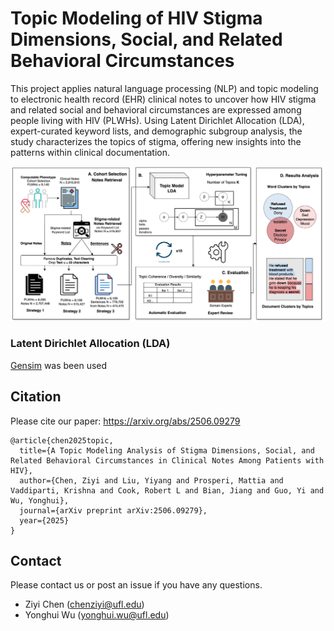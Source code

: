 # Topic Modeling of HIV Stigma Dimensions, Social, and Related Behavioral Circumstances

This project applies natural language processing (NLP) and topic modeling to electronic health record (EHR) clinical notes to uncover how HIV stigma and related social and behavioral circumstances are expressed among people living with HIV (PLWHs). Using Latent Dirichlet Allocation (LDA), expert-curated keyword lists, and demographic subgroup analysis, the study characterizes the topics of stigma, offering new insights into the patterns within clinical documentation.

![Demo Screenshot](image/flow_chart.png)


### Latent Dirichlet Allocation (LDA) 
[Gensim](https://radimrehurek.com/gensim/models/ldamodel.html) was been used

## Citation
Please cite our paper: https://arxiv.org/abs/2506.09279
```
@article{chen2025topic,
  title={A Topic Modeling Analysis of Stigma Dimensions, Social, and Related Behavioral Circumstances in Clinical Notes Among Patients with HIV},
  author={Chen, Ziyi and Liu, Yiyang and Prosperi, Mattia and Vaddiparti, Krishna and Cook, Robert L and Bian, Jiang and Guo, Yi and Wu, Yonghui},
  journal={arXiv preprint arXiv:2506.09279},
  year={2025}
}
```

## Contact
Please contact us or post an issue if you have any questions.
* Ziyi Chen (chenziyi@ufl.edu)
* Yonghui Wu (yonghui.wu@ufl.edu)
